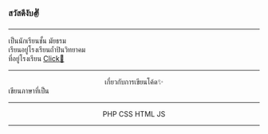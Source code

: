 ### สวัสดีงับ✌
<hr>
เป็นนักเรียนชั้น มัยธรม <br>
เรียนอยู่โรงเรียนถ้ำปินวิทยาคม <br>
ที่อยู่โรงเรียน <a href="https://www.google.com/maps/embed?pb=!1m18!1m12!1m3!1d560.5484451468404!2d100.05850249472383!3d19.067895369094334!2m3!1f0!2f0!3f0!3m2!1i1024!2i768!4f13.1!3m3!1m2!1s0x30d83042a17bc215%3A0xe99c4a6fe484b3e5!2sThumpinwittayakom%20School!5e0!3m2!1sen!2sth!4v1618721799405!5m2!1sen!2sth">Click🧐</a>
<hr>
<center>เกี่ยวกับการเขียนโค้ด✨</center>
เขียนภาษาที่เป็น
<center><hr>PHP         CSS      HTML      JS<hr></center>
<!--
**nutzatvchZ/NutzatvchZ** is a ✨ _special_ ✨ repository because its `README.md` (this file) appears on your GitHub profile.

Here are some ideas to get you started:

- 🔭 I’m currently working on ...
- 🌱 I’m currently learning ...
- 👯 I’m looking to collaborate on ...
- 🤔 I’m looking for help with ...
- 💬 Ask me about ...
- 📫 How to reach me: ...
- 😄 Pronouns: ...
- ⚡ Fun fact: ...
-->
